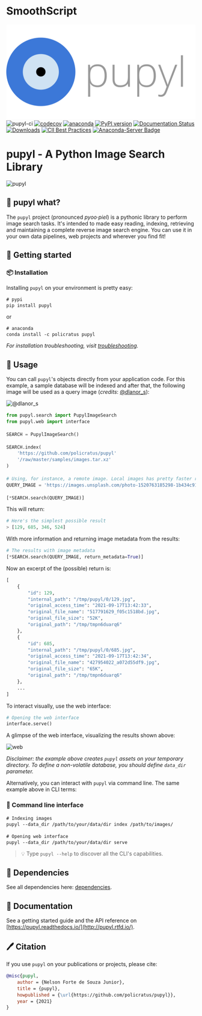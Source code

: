 # SmoothScript
![pupyl](https://raw.githubusercontent.com/policratus/pupyl/master/docs/pupyl.png)
![pupyl-ci](https://github.com/policratus/pupyl/workflows/pupyl-ci/badge.svg)
[![codecov](https://codecov.io/gh/policratus/pupyl/branch/master/graph/badge.svg)](https://codecov.io/gh/policratus/pupyl)
[![anaconda](https://anaconda.org/policratus/pupyl/badges/version.svg)](https://anaconda.org/policratus/pupyl/badges/version.svg)
[![PyPI version](https://badge.fury.io/py/pupyl.svg)](https://badge.fury.io/py/pupyl)
[![Documentation Status](https://readthedocs.org/projects/pupyl/badge/?version=latest)](https://pupyl.readthedocs.io/en/latest/?badge=latest)
[![Downloads](https://pepy.tech/badge/pupyl)](https://pepy.tech/project/pupyl)
[![CII Best Practices](https://bestpractices.coreinfrastructure.org/projects/4325/badge)](https://bestpractices.coreinfrastructure.org/projects/4325)
[![Anaconda-Server Badge](https://anaconda.org/policratus/pupyl/badges/platforms.svg)](https://anaconda.org/policratus/pupyl)

# pupyl - A Python Image Search Library

![pupyl](https://user-images.githubusercontent.com/827563/133819347-f5b6b2f2-a4aa-4ec6-aa23-3dd81e46b857.gif)


## 🧿 pupyl what?

The `pupyl` project (pronounced _pyoo·piel_) is a pythonic library to perform image search tasks. It's intended to made easy reading, indexing, retrieving and maintaining a complete reverse image search engine. You can use it in your own data pipelines, web projects and wherever you find fit!

## 🎉 Getting started
### 📦 Installation
Installing `pupyl` on your environment is pretty easy:
```Shell
# pypi
pip install pupyl
```
or
```Shell
# anaconda
conda install -c policratus pupyl
```
_For installation troubleshooting, visit [troubleshooting](TROUBLESHOOTING.md)._

## 🚸 Usage

You can call `pupyl`'s objects directly from your application code. For this example, a sample database will be indexed and after that, the following image will be used as a query image (_credits_: [@dlanor_s](https://unsplash.com/@dlanor_s)):

![@dlanor_s](https://images.unsplash.com/photo-1520763185298-1b434c919102?w=970&q=80)

```Python
from pupyl.search import PupylImageSearch
from pupyl.web import interface

SEARCH = PupylImageSearch()

SEARCH.index(
    'https://github.com/policratus/pupyl'
    '/raw/master/samples/images.tar.xz'
)

# Using, for instance, a remote image. Local images has pretty faster results.
QUERY_IMAGE = 'https://images.unsplash.com/photo-1520763185298-1b434c919102?w=224&q=70'

[*SEARCH.search(QUERY_IMAGE)]
```
This will return:
```Python
# Here's the simplest possible result
> [129, 685, 346, 524]
```
With more information and returning image metadata from the results:
```Python
# The results with image metadata
[*SEARCH.search(QUERY_IMAGE, return_metadata=True)]
```
Now an excerpt of the (possible) return is:
```Python
[
    {
        "id": 129,
        "internal_path": "/tmp/pupyl/0/129.jpg",
        "original_access_time": "2021-09-17T13:42:33",
        "original_file_name": "517791629_f05c1518bd.jpg",
        "original_file_size": "52K",
        "original_path": "/tmp/tmpn6duarq6"
    },
    {
        "id": 685,
        "internal_path": "/tmp/pupyl/0/685.jpg",
        "original_access_time": "2021-09-17T13:42:34",
        "original_file_name": "427954022_a072d55df9.jpg",
        "original_file_size": "65K",
        "original_path": "/tmp/tmpn6duarq6"
    },
    ...
]
```
To interact visually, use the web interface:
```Python
# Opening the web interface
interface.serve()
```
A glimpse of the web interface, visualizing the results shown above:

![web](https://pupyl.readthedocs.io/en/latest/_images/pupylresults.png)

_Disclaimer: the example above creates `pupyl` assets on your temporary directory. To define a non-volatile database, you should define `data_dir` parameter._

Alternatively, you can interact with `pupyl` via command line. The same example above in CLI
terms:

### 🐚 Command line interface
```Shell
# Indexing images
pupyl --data_dir /path/to/your/data/dir index /path/to/images/

# Opening web interface
pupyl --data_dir /path/to/your/data/dir serve
```

> 💡 Type `pupyl --help` to discover all the CLI's capabilities.

## 📌 Dependencies
See all dependencies here: [dependencies](https://github.com/policratus/pupyl/network/dependencies).

## 📝 Documentation
See a getting started guide and the API reference on [https://pupyl.readthedocs.io/](http://pupyl.rtfd.io/).

## 🖊️ Citation
If you use `pupyl` on your publications or projects, please cite:

```BibTeX
@misc{pupyl,
    author = {Nelson Forte de Souza Junior},
    title = {pupyl},
    howpublished = {\url{https://github.com/policratus/pupyl}},
    year = {2021}
}
```
